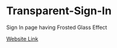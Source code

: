 # Transparent-Sign-In

Sign In page having Frosted Glass Effect


[Website Link](https://naman-naik.github.io/Transparent-Sign-In/)
